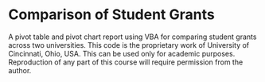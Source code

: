 # Comparison of Student Grants
A pivot table and pivot chart report using VBA for comparing student grants across two universities. This code is the proprietary work of University of Cincinnati, Ohio, USA. This can be used only for academic purposes. Reproduction of any part of this course will require permission from the author.
